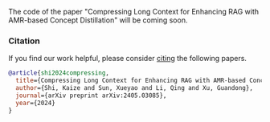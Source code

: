 The code of the paper "Compressing Long Context for Enhancing RAG with AMR-based Concept Distillation" will be coming soon.


### Citation
If you find our work helpful, please consider [citing][paper] the following papers.

```bibtex
@article{shi2024compressing,
  title={Compressing Long Context for Enhancing RAG with AMR-based Concept Distillation},
  author={Shi, Kaize and Sun, Xueyao and Li, Qing and Xu, Guandong},
  journal={arXiv preprint arXiv:2405.03085},
  year={2024}
}
```

[paper]: <https://arxiv.org/abs/2405.03085#/>